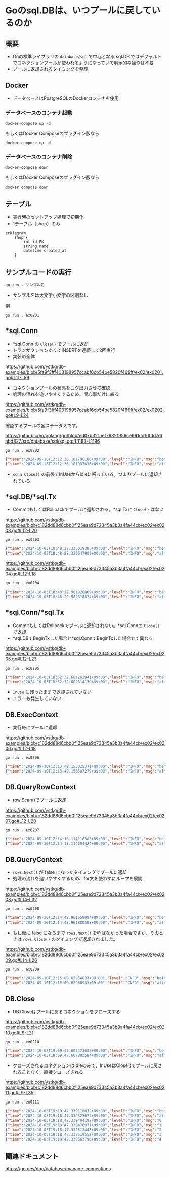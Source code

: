 # Goのsql.DBは、いつプールに戻しているのか

## 概要

- Goの標準ライブラリの `database/sql` で中心となる sql.DB ではデフォルトでコネクションプールが使われるようになっていて明示的な操作は不要
- プールに返却されるタイミングを整理

## Docker

- データベースはPostgreSQLのDockerコンテナを使用

### データベースのコンテナ起動

```Shell
docker-compose up -d
```

もしくはDocker Composeのプラグイン版なら

```Shell
docker compose up -d
```

### データベースのコンテナ削除

```Shell
docker-compose down
```

もしくはDocker Composeのプラグイン版なら

```Shell
docker compose down
```

## テーブル

- 実行時のセットアップ処理で初期化
- 1テーブル（shop）のみ

```mermaid
erDiagram
    shop {
        int id PK
        string name
        datetime created_at
    }
```

## サンプルコードの実行

```Shell
go run . サンプル名
```

- サンプル名は大文字小文字の区別なし

例

```Shell
go run . ex0201
```

## *sql.Conn

- *sql.Conn の `Close()` でプールに返却
- トランザクションありでINSERTを連続して2回実行
- 実装の全体

https://github.com/ystkg/db-examples/blob/5fa9f3fff403198957ccabf6cb54be5820f469ff/ex02/ex0201.go#L11-L59

- コネクションプールの状態をログ出力させて確認
- 処理の流れを追いやすくするため、関心事だけに絞る

https://github.com/ystkg/db-examples/blob/5fa9f3fff403198957ccabf6cb54be5820f469ff/ex02/ex0202.go#L9-L24

確認するプールの各ステータスです。

https://github.com/golang/go/blob/ed07b321aef7632f956ce991dd10fdd7e1abd827/src/database/sql/sql.go#L1193-L1196

```Shell
go run . ex0202
```

```json
{"time":"2024-09-10T12:12:36.181796186+09:00","level":"INFO","msg":"before","Open":1,"InUse":1,"Idle":0}
{"time":"2024-09-10T12:12:36.181937016+09:00","level":"INFO","msg":"after ","Open":1,"InUse":0,"Idle":1}
```

- `conn.Close()` の前後でInUseからIdleに移っている。つまりプールに返却されている

## \*sql.DB/*sql.Tx

- CommitもしくはRollbackでプールに返却される。*sql.Txに `Close()` はない

https://github.com/ystkg/db-examples/blob/c182dd88d6cbb0f125eae9d73345a3b3a4fa44cb/ex02/ex0203.go#L12-L20

```Shell
go run . ex0203
```

```json
{"time":"2024-10-03T18:48:28.335019383+09:00","level":"INFO","msg":"before","Open":1,"InUse":1,"Idle":0}
{"time":"2024-10-03T18:48:28.336647909+09:00","level":"INFO","msg":"after ","Open":1,"InUse":0,"Idle":1}
```

https://github.com/ystkg/db-examples/blob/c182dd88d6cbb0f125eae9d73345a3b3a4fa44cb/ex02/ex0204.go#L12-L18

```Shell
go run . ex0204
```

```json
{"time":"2024-10-03T18:48:29.981928809+09:00","level":"INFO","msg":"before","Open":1,"InUse":1,"Idle":0}
{"time":"2024-10-03T18:48:29.982618874+09:00","level":"INFO","msg":"after ","Open":1,"InUse":0,"Idle":1}
```

## \*sql.Conn/*sql.Tx

- CommitもしくはRollbackでプールに返却されない。*sql.Connの `Close()` で返却
- \*sql.DBでBeginTxした場合と*sql.ConnでBeginTxした場合とで異なる

https://github.com/ystkg/db-examples/blob/c182dd88d6cbb0f125eae9d73345a3b3a4fa44cb/ex02/ex0205.go#L12-L23

```Shell
go run . ex0205
```

```json
{"time":"2024-10-03T18:52:32.601262941+09:00","level":"INFO","msg":"before","Open":1,"InUse":1,"Idle":0}
{"time":"2024-10-03T18:52:32.602614139+09:00","level":"INFO","msg":"after ","Open":1,"InUse":1,"Idle":0,"err":null}
```

- `InUse` に残ったままで返却されていない
- エラーも発生していない

## DB.ExecContext

- 実行毎にプールに返却

https://github.com/ystkg/db-examples/blob/c182dd88d6cbb0f125eae9d73345a3b3a4fa44cb/ex02/ex0206.go#L12-L18

```Shell
go run . ex0206
```

```json
{"time":"2024-09-10T12:13:49.153025371+09:00","level":"INFO","msg":"before","Open":1,"InUse":0,"Idle":1}
{"time":"2024-09-10T12:13:49.156507279+09:00","level":"INFO","msg":"after ","Open":1,"InUse":0,"Idle":1}
```

## DB.QueryRowContext

- row.Scan()でプールに返却

https://github.com/ystkg/db-examples/blob/c182dd88d6cbb0f125eae9d73345a3b3a4fa44cb/ex02/ex0207.go#L12-L20

```Shell
go run . ex0207
```

```json
{"time":"2024-09-10T12:14:18.114116303+09:00","level":"INFO","msg":"before","Open":1,"InUse":1,"Idle":0}
{"time":"2024-09-10T12:14:18.114284424+09:00","level":"INFO","msg":"after ","Open":1,"InUse":0,"Idle":1,"id":1,"name":"shop1"}
```

## DB.QueryContext

- `rows.Next()` が false になったタイミングでプールに返却
- 処理の流れを追いやすくするため、for文を使わずにループを展開

https://github.com/ystkg/db-examples/blob/c182dd88d6cbb0f125eae9d73345a3b3a4fa44cb/ex02/ex0208.go#L14-L32

```Shell
go run . ex0208
```

```json
{"time":"2024-09-10T12:14:48.961659094+09:00","level":"INFO","msg":"before","Open":1,"InUse":1,"Idle":0,"id":2,"name":"shop2"}
{"time":"2024-09-10T12:14:48.961880508+09:00","level":"INFO","msg":"after ","Open":1,"InUse":0,"Idle":1}
```

- もし仮に false になるまで `rows.Next()` を呼ばなかった場合ですが、そのときは `rows.Close()` のタイミングで返却されました。

https://github.com/ystkg/db-examples/blob/c182dd88d6cbb0f125eae9d73345a3b3a4fa44cb/ex02/ex0209.go#L14-L26

```Shell
go run . ex0209
```

```json
{"time":"2024-09-10T12:15:09.62954833+09:00","level":"INFO","msg":"before","Open":1,"InUse":1,"Idle":0,"id":1,"name":"shop1"}
{"time":"2024-09-10T12:15:09.62968931+09:00","level":"INFO","msg":"after ","Open":1,"InUse":0,"Idle":1}
```

## DB.Close

- DB.Closeはプールにあるコネクションをクローズする

https://github.com/ystkg/db-examples/blob/c182dd88d6cbb0f125eae9d73345a3b3a4fa44cb/ex02/ex0210.go#L9-L21

```Shell
go run . ex0210
```

```json
{"time":"2024-10-03T19:09:47.607473683+09:00","level":"INFO","msg":"before","Open":5,"InUse":0,"Idle":5}
{"time":"2024-10-03T19:09:47.607883584+09:00","level":"INFO","msg":"after ","Open":0,"InUse":0,"Idle":0}
```

- クローズされるコネクションはIdleのみで、InUseはClose()でプールに戻されることなく、直接クローズされる

https://github.com/ystkg/db-examples/blob/c182dd88d6cbb0f125eae9d73345a3b3a4fa44cb/ex02/ex0211.go#L9-L35

```Shell
go run . ex0211
```

```json
{"time":"2024-10-03T19:18:47.339110632+09:00","level":"INFO","msg":"before","Open":5,"InUse":3,"Idle":2}
{"time":"2024-10-03T19:18:47.339325672+09:00","level":"INFO","msg":"after ","Open":3,"InUse":3,"Idle":0}
{"time":"2024-10-03T19:18:47.339404192+09:00","level":"INFO","msg":"0     ","Open":2,"InUse":2,"Idle":0}
{"time":"2024-10-03T19:18:47.339476971+09:00","level":"INFO","msg":"1     ","Open":1,"InUse":1,"Idle":0}
{"time":"2024-10-03T19:18:47.339512448+09:00","level":"INFO","msg":"2     ","Open":1,"InUse":1,"Idle":0}
{"time":"2024-10-03T19:18:47.339519552+09:00","level":"INFO","msg":"3     ","Open":1,"InUse":1,"Idle":0}
{"time":"2024-10-03T19:18:47.339563796+09:00","level":"INFO","msg":"4     ","Open":0,"InUse":0,"Idle":0}
```

## 関連ドキュメント

<https://go.dev/doc/database/manage-connections>
